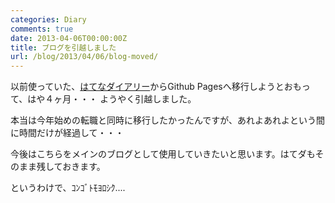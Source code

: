 ```yaml
---
categories: Diary
comments: true
date: 2013-04-06T00:00:00Z
title: ブログを引越しました
url: /blog/2013/04/06/blog-moved/
---
```


以前使っていた、[はてなダイアリー](http://d.hatena.ne.jp/zephiransas)からGithub Pagesへ移行しようとおもって、はや４ヶ月・・・
ようやく引越しました。

本当は今年始めの転職と同時に移行したかったんですが、あれよあれよという間に時間だけが経過して・・・

今後はこちらをメインのブログとして使用していきたいと思います。はてダもそのまま残しておきます。

というわけで、ｺﾝｺﾞﾄﾓﾖﾛｼｸ....
